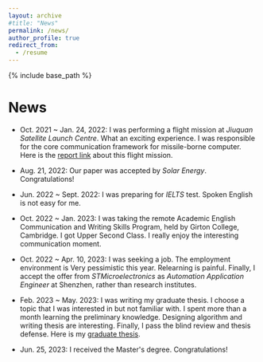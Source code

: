 ```yaml
---
layout: archive
#title: "News"
permalink: /news/
author_profile: true
redirect_from:
  - /resume
---
```


{% include base_path %}

News
======
* Oct. 2021 ~ Jan. 24, 2022: I was performing a flight mission at _Jiuquan Satellite Launch Centre_. What an exciting experience. I was responsible for the core communication framework for missile-borne computer. Here is the [report link](https://www.guancha.cn/industry-science/2022_01_24_623388.shtml) about this flight mission.

<!--
* Feb. 2022 ~ May 2022: I was writing my first journal paper. This project had been done since Oct. 2020. It is hard to write a paper in English.
-->

* Aug. 21, 2022: Our paper was accepted by _Solar Energy_. Congratulations!

* Jun. 2022 ~ Sept. 2022: I was preparing for _IELTS_ test. Spoken English is not easy for me.

* Oct. 2022 ~ Jan. 2023: I was taking the remote Academic English Communication and Writing Skills Program, held by Girton College, Cambridge. I got Upper Second Class. I really enjoy the interesting communication moment. 

* Oct. 2022 ~ Apr. 10, 2023: I was seeking a job. The employment environment is Very pessimistic this year. Relearning is painful. Finally,  I accept the offer from _STMicroelectronics_ as _Automation Application Engineer_ at Shenzhen, rather than research institutes.

* Feb. 2023 ~ May. 2023: I was writing my graduate thesis. I choose a topic that I was interested in but not familiar with. I spent more than a month learning the preliminary knowledge. Designing algorithm and writing thesis are interesting. Finally, I pass the blind review and thesis defense. Here is my [graduate thesis](../paper/v2.0.17-基于扰动压缩感知的光伏电池表面缺陷抗噪声检测技术研究(最终签名版).pdf).

<!--
* May. 2023 ~ Now: Considering where I will be, what I want to be 
-->
* Jun. 25, 2023: I received the Master's degree. Congratulations!

